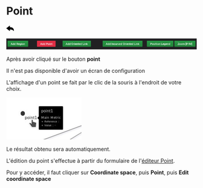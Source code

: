 # Point

[![](../../screenshots/other/Go-back.png)](README.md)

![menu](../../screenshots/panel/point-menu.jpg)

Après avoir cliqué sur le bouton **point**

Il n'est pas disponible d'avoir un écran de configuration

L'affichage d'un point se fait par le clic de la souris à l'endroit de votre choix.

![menu](../../screenshots/panel/point-view.jpg)

Le résultat obtenu sera automatiquement.

L'édition du point s'effectue à partir du formulaire de l'[éditeur Point](../editor/coordinates-space-point.md).

Pour y accéder, il faut cliquer sur **Coordinate space**, puis **Point**, puis **Edit coordinate space**
